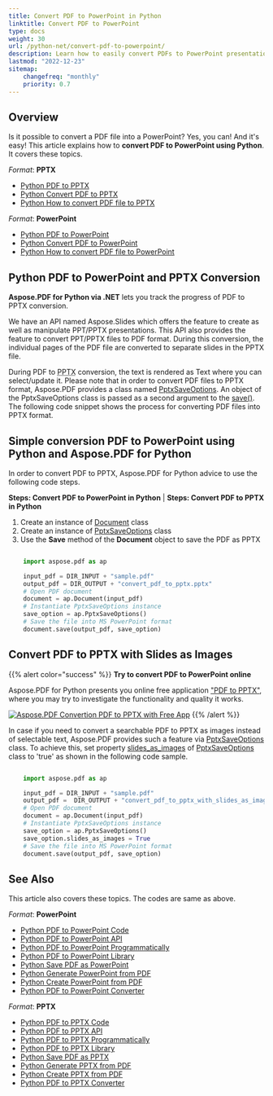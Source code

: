 ```yaml
---
title: Convert PDF to PowerPoint in Python
linktitle: Convert PDF to PowerPoint
type: docs
weight: 30
url: /python-net/convert-pdf-to-powerpoint/
description: Learn how to easily convert PDFs to PowerPoint presentations using Aspose.PDF for Python via .NET. Step-by-step guide for seamless PDF to PPTX transformation.
lastmod: "2022-12-23"
sitemap:
    changefreq: "monthly"
    priority: 0.7
---
```

## Overview

Is it possible to convert a PDF file into a PowerPoint? Yes, you can! And it's easy!
This article explains how to **convert PDF to PowerPoint using Python**. It covers these topics.

_Format_: **PPTX**
- [Python PDF to PPTX](#python-pdf-to-pptx)
- [Python Convert PDF to PPTX](#python-pdf-to-pptx)
- [Python How to convert PDF file to PPTX](#python-pdf-to-pptx)

_Format_: **PowerPoint**
- [Python PDF to PowerPoint](#python-pdf-to-powerpoint)
- [Python Convert PDF to PowerPoint](#python-pdf-to-powerpoint)
- [Python How to convert PDF file to PowerPoint](#python-pdf-to-powerpoint)

## Python PDF to PowerPoint and PPTX Conversion

**Aspose.PDF for Python via .NET** lets you track the progress of PDF to PPTX conversion.

We have an API named Aspose.Slides which offers the feature to create as well as manipulate PPT/PPTX presentations. This API also provides the feature to convert PPT/PPTX files to PDF format. During this conversion, the individual pages of the PDF file are converted to separate slides in the PPTX file.

During PDF to <abbr title="Microsoft PowerPoint 2007 XML Presentation">PPTX</abbr> conversion, the text is rendered as Text where you can select/update it. Please note that in order to convert PDF files to PPTX format, Aspose.PDF provides a class named [PptxSaveOptions](https://reference.aspose.com/pdf/python-net/aspose.pdf/pptxsaveoptions/). An object of the PptxSaveOptions class is passed as a second argument to the [save()](https://reference.aspose.com/pdf/python-net/aspose.pdf/document/#methods). The following code snippet shows the process for converting PDF files into PPTX format.

## Simple conversion PDF to PowerPoint using Python and Aspose.PDF for Python

In order to convert PDF to PPTX, Aspose.PDF for Python advice to use the following code steps.

<a name="csharp-pdf-to-powerpoint"><strong>Steps: Convert PDF to PowerPoint in Python</strong></a> | <a name="csharp-pdf-to-pptx"><strong>Steps: Convert PDF to PPTX in Python</strong></a>

1. Create an instance of [Document](https://reference.aspose.com/pdf/python-net/aspose.pdf/document/) class
2. Create an instance of [PptxSaveOptions](https://reference.aspose.com/pdf/python-net/aspose.pdf/pptxsaveoptions/) class
3. Use the **Save** method of the **Document** object to save the PDF as PPTX

```python

    import aspose.pdf as ap

    input_pdf = DIR_INPUT + "sample.pdf"
    output_pdf = DIR_OUTPUT + "convert_pdf_to_pptx.pptx"
    # Open PDF document
    document = ap.Document(input_pdf)
    # Instantiate PptxSaveOptions instance
    save_option = ap.PptxSaveOptions()
    # Save the file into MS PowerPoint format
    document.save(output_pdf, save_option)
```

## Convert PDF to PPTX with Slides as Images

{{% alert color="success" %}}
**Try to convert PDF to PowerPoint online**

Aspose.PDF for Python presents you online free application ["PDF to PPTX"](https://products.aspose.app/pdf/conversion/pdf-to-pptx), where you may try to investigate the functionality and quality it works.

[![Aspose.PDF Convertion PDF to PPTX with Free App](pdf_to_pptx.png)](https://products.aspose.app/pdf/conversion/pdf-to-pptx)
{{% /alert %}}

In case if you need to convert a searchable PDF to PPTX as images instead of selectable text, Aspose.PDF provides such a feature via [PptxSaveOptions](https://reference.aspose.com/pdf/python-net/aspose.pdf/pptxsaveoptions/) class. To achieve this, set property [slides_as_images](https://reference.aspose.com/pdf/python-net/aspose.pdf/pptxsaveoptions/#properties) of [PptxSaveOptions](https://reference.aspose.com/pdf/python-net/aspose.pdf/pptxsaveoptions/) class to 'true' as shown in the following code sample.

```python

    import aspose.pdf as ap

    input_pdf = DIR_INPUT + "sample.pdf"
    output_pdf =  DIR_OUTPUT + "convert_pdf_to_pptx_with_slides_as_images.pptx"
    # Open PDF document
    document = ap.Document(input_pdf)
    # Instantiate PptxSaveOptions instance
    save_option = ap.PptxSaveOptions()
    save_option.slides_as_images = True
    # Save the file into MS PowerPoint format
    document.save(output_pdf, save_option)
```

## See Also 

This article also covers these topics. The codes are same as above.

_Format_: **PowerPoint**
- [Python PDF to PowerPoint Code](#python-pdf-to-powerpoint)
- [Python PDF to PowerPoint API](#python-pdf-to-powerpoint)
- [Python PDF to PowerPoint Programmatically](#python-pdf-to-powerpoint)
- [Python PDF to PowerPoint Library](#python-pdf-to-powerpoint)
- [Python Save PDF as PowerPoint](#python-pdf-to-powerpoint)
- [Python Generate PowerPoint from PDF](#python-pdf-to-powerpoint)
- [Python Create PowerPoint from PDF](#python-pdf-to-powerpoint)
- [Python PDF to PowerPoint Converter](#python-pdf-to-powerpoint)

_Format_: **PPTX**
- [Python PDF to PPTX Code](#python-pdf-to-pptx)
- [Python PDF to PPTX API](#python-pdf-to-pptx)
- [Python PDF to PPTX Programmatically](#python-pdf-to-pptx)
- [Python PDF to PPTX Library](#python-pdf-to-pptx)
- [Python Save PDF as PPTX](#python-pdf-to-pptx)
- [Python Generate PPTX from PDF](#python-pdf-to-pptx)
- [Python Create PPTX from PDF](#python-pdf-to-pptx)
- [Python PDF to PPTX Converter](#python-pdf-to-pptx)
